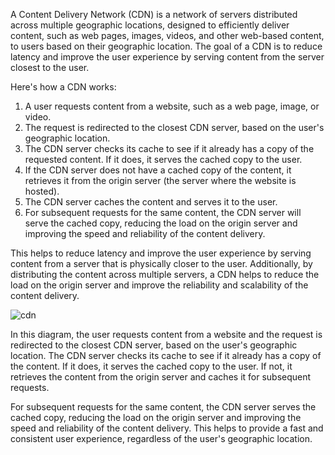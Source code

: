 A Content Delivery Network (CDN) is a network of servers distributed across multiple geographic locations, designed to efficiently deliver content, such as web pages, images, videos, and other web-based content, to users based on their geographic location. The goal of a CDN is to reduce latency and improve the user experience by serving content from the server closest to the user.

Here's how a CDN works:

1. A user requests content from a website, such as a web page, image, or video.
2. The request is redirected to the closest CDN server, based on the user's geographic location.
3. The CDN server checks its cache to see if it already has a copy of the requested content. If it does, it serves the cached copy to the user.
4. If the CDN server does not have a cached copy of the content, it retrieves it from the origin server (the server where the website is hosted).
5. The CDN server caches the content and serves it to the user.
6. For subsequent requests for the same content, the CDN server will serve the cached copy, reducing the load on the origin server and improving the speed and reliability of the content delivery.

This helps to reduce latency and improve the user experience by serving content from a server that is physically closer to the user. Additionally, by distributing the content across multiple servers, a CDN helps to reduce the load on the origin server and improve the reliability and scalability of the content delivery.

![cdn](https://user-images.githubusercontent.com/66474973/218306772-09859bb7-24dd-44c0-b201-3c3350953271.png)

In this diagram, the user requests content from a website and the request is redirected to the closest CDN server, based on the user's geographic location. The CDN server checks its cache to see if it already has a copy of the content. If it does, it serves the cached copy to the user. If not, it retrieves the content from the origin server and caches it for subsequent requests.

For subsequent requests for the same content, the CDN server serves the cached copy, reducing the load on the origin server and improving the speed and reliability of the content delivery. This helps to provide a fast and consistent user experience, regardless of the user's geographic location.
